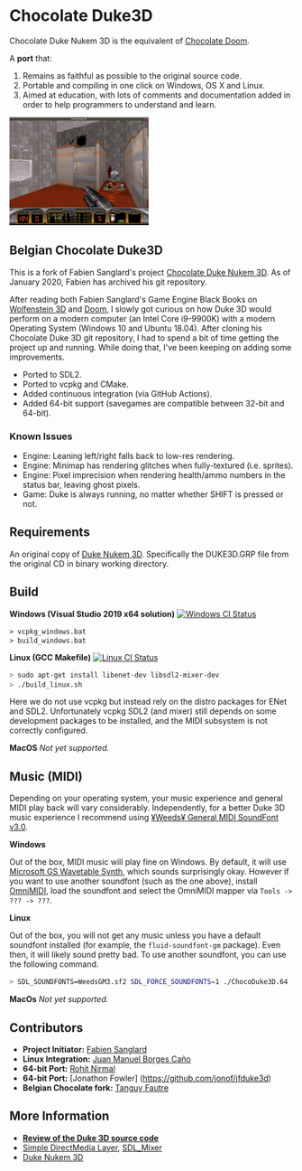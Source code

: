 # Chocolate Duke3D

Chocolate Duke Nukem 3D is the equivalent of [Chocolate Doom](http://www.chocolate-doom.org/wiki/index.php/Chocolate_Doom).

A **port** that:

1. Remains as faithful as possible to the original source code.
2. Portable and compiling in one click on Windows, OS X and Linux.
3. Aimed at education, with lots of comments and documentation added in order to help programmers to understand and learn.

<img src="screenshot0.png" width="49%"></img>

## Belgian Chocolate Duke3D

This is a fork of Fabien Sanglard's project [Chocolate Duke Nukem 3D](https://github.com/fabiensanglard/chocolate_duke3D). As of January 2020, Fabien has archived his git repository.

After reading both Fabien Sanglard's Game Engine Black Books on [Wolfenstein 3D](https://github.com/fabiensanglard/gebbwolf3) and [Doom](https://github.com/fabiensanglard/gebbdoom), I slowly got curious on how Duke 3D would perform on a modern computer (an Intel Core i9-9900K) with a modern Operating System (Windows 10 and Ubuntu 18.04). After cloning his Chocolate Duke 3D git repository, I had to spend a bit of time getting the project up and running. While doing that, I've been keeping on adding some improvements.

* Ported to SDL2.
* Ported to vcpkg and CMake.
* Added continuous integration (via GitHub Actions).
* Added 64-bit support (savegames are compatible between 32-bit and 64-bit).

### Known Issues

* Engine: Leaning left/right falls back to low-res rendering.
* Engine: Minimap has rendering glitches when fully-textured (i.e. sprites).
* Engine: Pixel imprecision when rendering health/ammo numbers in the status bar, leaving ghost pixels.
* Game: Duke is always running, no matter whether SHIFT is pressed or not.

## Requirements

An original copy of [Duke Nukem 3D](https://3drealms.com/catalog/duke-nukem-3d_27/). Specifically the DUKE3D.GRP file from the original CD in binary working directory.

## Build

**Windows (Visual Studio 2019 x64 solution)** [![Windows CI Status](https://github.com/GPSnoopy/BelgianChocolateDuke3D/workflows/Windows%20CI/badge.svg)](https://github.com/GPSnoopy/BelgianChocolateDuke3D/actions?query=workflow%3A%22Windows+CI%22)
```
> vcpkg_windows.bat
> build_windows.bat
```

**Linux (GCC Makefile)** [![Linux CI Status](https://github.com/GPSnoopy/BelgianChocolateDuke3D/workflows/Linux%20CI/badge.svg)](https://github.com/GPSnoopy/BelgianChocolateDuke3D/actions?query=workflow%3A%22Linux+CI%22)
```bash
> sudo apt-get install libenet-dev libsdl2-mixer-dev
> ./build_linux.sh
```
Here we do not use vcpkg but instead rely on the distro packages for ENet and SDL2. Unfortunately vcpkg SDL2 (and mixer) still depends on some development packages to be installed, and the MIDI subsystem is not correctly configured.

**MacOS**
_Not yet supported._

## Music (MIDI)

Depending on your operating system, your music experience and general MIDI play back will vary considerably. Independently, for a better Duke 3D music experience I recommend using [¥Weeds¥ General MIDI SoundFont v3.0](http://www.simpilot.net/~richnagel/#soundfonts).

**Windows**

Out of the box, MIDI music will play fine on Windows. By default, it will use [Microsoft GS Wavetable Synth](https://impossible-music.fandom.com/wiki/Microsoft_GS_Wavetable_Synth), which sounds surprisingly okay. However if you want to use another soundfont (such as the one above), install [OmniMIDI](https://officialblackmidi.fandom.com/wiki/OmniMIDI), load the soundfont and select the OmniMIDI mapper via `Tools -> ??? -> ???`.

**Linux**

Out of the box, you will not get any music unless you have a default soundfont installed (for example, the `fluid-soundfont-gm` package). Even then, it will likely sound pretty bad. To use another soundfont, you can use the following command.
```bash
> SDL_SOUNDFONTS=WeedsGM3.sf2 SDL_FORCE_SOUNDFONTS=1 ./ChocoDuke3D.64
```

**MacOs**
_Not yet supported._

## Contributors

* **Project Initiator:** [Fabien Sanglard](https://github.com/fabiensanglard)
* **Linux Integration:** [Juan Manuel Borges Caño](https://github.com/juanmabc)
* **64-bit Port:** [Rohit Nirmal](https://github.com/rohit-n)
* **64-bit Port:** [Jonathon Fowler] (https://github.com/jonof/jfduke3d)
* **Belgian Chocolate fork:** [Tanguy Fautre](https://github.com/GPSnoopy/)

## More Information

* **[Review of the Duke 3D source code](http://fabiensanglard.net/duke3d/)**
* [Simple DirectMedia Layer](https://wiki.libsdl.org/FrontPage), [SDL_Mixer](http://www.libsdl.org/projects/SDL_mixer/)
* [Duke Nukem 3D](https://3drealms.com/catalog/duke-nukem-3d_27/)

